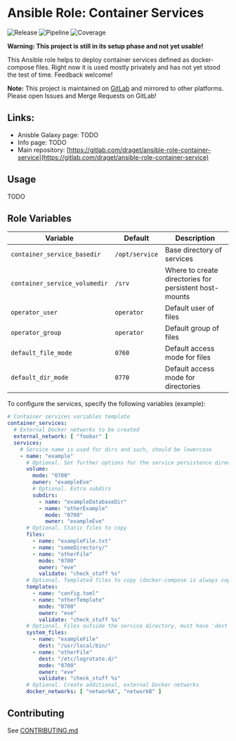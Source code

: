 # Ansible Role: Container Services

![Release](https://img.shields.io/gitlab/v/release/draget/ansible-role-container-service?sort=semver)
![Pipeline](https://gitlab.com/draget/ansible-role-container-service/badges/main/pipeline.svg)
![Coverage](https://gitlab.com/draget/ansible-role-container-service/badges/main/coverage.svg)

**Warning: This project is still in its setup phase and not yet usable!**

This Ansible role helps to deploy container services defined as docker-compose files. Right now it is used mostly privately and has not yet stood the test of time. Feedback welcome!

**Note:** This project is maintained on [GitLab](https://gitlab.com/draget/ansible-role-container-service) and mirrored to other platforms. Please open Issues and Merge Requests on GitLab!

## Links:

* Anisble Galaxy page: TODO
* Info page: TODO
* Main repository: [https://gitlab.com/draget/ansible-role-container-service](https://gitlab.com/draget/ansible-role-container-service)

## Usage

TODO

## Role Variables

| Variable                      | Default        | Description                                            |
|-------------------------------|----------------|--------------------------------------------------------|
| `container_service_basedir`   | `/opt/service` | Base directory of services                             |
| `container_service_volumedir` | `/srv`         | Where to create directories for persistent host-mounts |
| `operator_user`               | `operator`     | Default user of files                                  |
| `operator_group`              | `operator`     | Default group of files                                 |
| `default_file_mode`           | `0760`         | Default access mode for files                          |
| `default_dir_mode`            | `0770`         | Default access mode for directories                    |

To configure the services, specify the following variables (example):

```yml
# Container services variables template
container_services:
  # External Docker networks to be created
  external_network: [ "foobar" ]
  services:
    # Service name is used for dirs and such, should be lowercase
    - name: "example"
      # Optional. Set further options for the service persistence directory. Set to '' (nothing) to only create default service directory with default mode (0700)
      volume:
        mode: "0700"
        owner: "exampleEve"
        # Optional. Extra subdirs
        subdirs:
          - name: "exampleDatabaseDir"
          - name: "otherExample"
            mode: "0700"
            owner: "exampleEve"
      # Optional. Static files to copy
      files:
        - name: "exampleFile.txt"
        - name: "someDirectory/"
        - name: "otherFile"
          mode: "0700"
          owner: "eve"
          validate: "check_stuff %s"
      # Optional. Templated files to copy (docker-compose is always copied)
      templates:
        - name: "config.toml"
        - name: "otherTemplate"
          mode: "0700"
          owner: "eve"
          validate: "check_stuff %s"
      # Optional. Files outside the service directory, must have 'dest'
      system_files:
        - name: "exampleFile"
          dest: "/usr/local/bin/"
        - name: "otherFile"
          dest: "/etc/logrotate.d/"
          mode: "0700"
          owner: "eve"
          validate: "check_stuff %s"
      # Optional. Create additional, external Docker networks
      docker_networks: [ "networkA", "networkB" ]
```

## Contributing

See [CONTRIBUTING.md](CONTRIBUTING.md)
